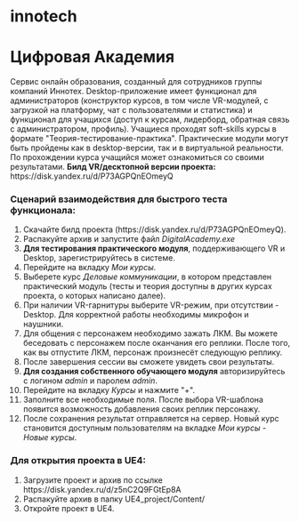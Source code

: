 # innotech
<h1>Цифровая Академия</h1>
Сервис онлайн образования, созданный для сотрудников группы компаний Иннотех. Desktop-приложение имеет функционал для администраторов (конструктор курсов, в том числе VR-модулей, с загрузкой на платформу, чат с пользователями и статистика) и функционал для учащихся (доступ к курсам, лидерборд, обратная связь с администратором, профиль). Учащиеся проходят soft-skills курсы в формате "Теория-тестирование-практика". Практические модули могут быть пройдены как в desktop-версии, так и в виртуальной реальности. По прохождении курса учащийся может ознакомиться со своими результатами.
<b>Билд VR/десктопной версии проекта:</b> https://disk.yandex.ru/d/P73AGPQnEOmeyQ

<h3>Сценарий взаимодействия для быстрого теста функционала:</h3>
<ol>
  <li>Скачайте билд проекта (https://disk.yandex.ru/d/P73AGPQnEOmeyQ).</li>
  <li>Распакуйте архив и запустите файл <i>DigitalAcademy.exe</i></li>
  <li><b>Для тестирования практического модуля</b>, поддерживающего VR и Desktop, зарегистрируйтесь в системе.</li>
  <li>Перейдите на вкладку <i>Мои курсы</i>.</li>
  <li>Выберете курс <i>Деловые коммуникации</i>, в котором представлен практический модуль (тесты и теория доступны в других курсах проекта, о которых написано далее).</li>
  <li>При наличии VR-гарнитуры выберите VR-режим, при отсутствии - Desktop. Для корректной работы необходимы микрофон и наушники.</li>
  <li>Для общения с персонажем необходимо зажать ЛКМ. Вы можете беседовать с персонажем после оканчания его реплики. После того, как вы отпустите ЛКМ, персонаж произнесёт следующую реплику.</li>
  <li>После завершения сессии вы сможете увидеть свои результаты.</li>
  <li><b>Для создания собственного обучающего модуля</b> авторизируйтесь с логином <i>admin</i> и паролем <i>admin</i>.</li>
  <li>Перейдите на вкладку <i>Курсы</i> и нажмите "+".</li>
  <li>Заполните все необходимые поля. После выбора VR-шаблона появится возможность добавления своих реплик персонажу.</li>
  <li>После сохранения результат отправляется на сервер. Новый курс становится доступным пользователям на вкладке <i>Мои курсы - Новые курсы</i>.</li>
</ol>

<h3>Для открытия проекта в UE4:</h3>
<ol>
  <li>Загрузите проект и архив по ссылке https://disk.yandex.ru/d/z5nC2Q9FGtEp8A</li>
  <li>Распакуйте архив в папку UE4_project/Content/</li>
  <li>Откройте проект в UE4.</li>
</ol>

